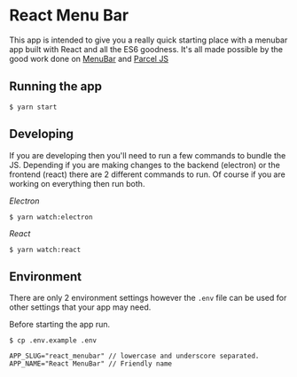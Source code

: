 # React Menu Bar

This app is intended to give you a really quick starting place with a menubar app built with React and all the ES6 goodness. It's all made possible by the good work done on [MenuBar](https://github.com/maxogden/menubar) and [Parcel JS](https://parceljs.org/)

## Running the app

```shell
$ yarn start
```

## Developing

If you are developing then you'll need to run a few commands to bundle the JS. Depending if you are making changes to the backend (electron) or the frontend (react) there are 2 different commands to run. Of course if you are working on everything then run both. 

_Electron_
```shell
$ yarn watch:electron
```

_React_
```shell
$ yarn watch:react
```

## Environment

There are only 2 environment settings however the `.env` file can be used for other settings that your app may need. 

Before starting the app run.
```
$ cp .env.example .env
```

```
APP_SLUG="react_menubar" // lowercase and underscore separated.
APP_NAME="React MenuBar" // Friendly name
```